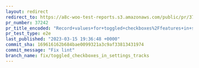 ```yaml
---
layout: redirect
redirect_to: https://a8c-woo-test-reports.s3.amazonaws.com/public/pr/37242/e2e/index.html
pr_number: 37242
pr_title_encoded: "Record+values+for+toggled+checkboxes%2Ffeatures+in+settings"
pr_test_type: e2e
last_published: "2023-03-15 19:36:48 +0000"
commit_sha: 169616162b684bae0099321a3c9af33813431974
commit_message: "Fix lint"
branch_name: fix/toggled_checkboxes_in_settings_tracks
---
```

